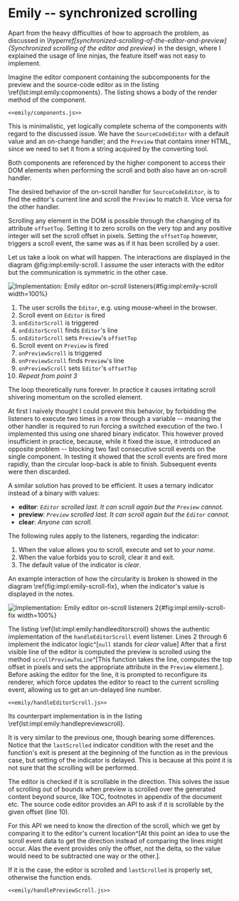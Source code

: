 # Emily -- synchronized scrolling

Apart from the heavy difficulties of how to approach the problem, as discussed in _\hyperref[synchronized-scrolling-of-the-editor-and-preview]{Synchronized scrolling of the editor and preview}_ in the design, where I explained the usage of line ninjas, the feature itself was not easy to implement.

Imagine the editor component containing the subcomponents for the preview and the source-code editor as in the listing \ref{lst:impl:emily:copmonents}. The listing shows a body of the render method of the component.

```{language=jsx caption="Implementation: Emily -- components" label="lst:impl:emily:copmonents"}
<<emily/components.js>>
```

This is minimalistic, yet logically complete schema of the components with regard to the discussed issue.
We have the `SourceCodeEditor` with a default value and an on-change handler; and the `Preview` that contains inner HTML, since we need to set it from a string acquired by the converting tool.

Both components are referenced by the higher component to access their DOM elements when performing the scroll and both also have an on-scroll handler.

The desired behavior of the on-scroll handler for `SourceCodeEditor`, is to find the editor's current line and scroll the `Preview` to match it. Vice versa for the other handler.

Scrolling any element in the DOM is possible through the changing of its attribute `offsetTop`.
Setting it to zero scrolls on the very top and any positive integer will set the scroll offset in pixels.
Setting the `offsetTop` however, triggers a scroll event, the same was as if it has been scrolled by a user.

Let us take a look on what will happen.
The interactions are displayed in the diagram @fig:impl:emily-scroll.
I assume the user interacts with the editor but the communication is symmetric in the other case.

![Implementation: Emily editor on-scroll listeners](./src/assets/diagram/emily-scroll){#fig:impl:emily-scroll width=100%}

1. The user scrolls the `Editor`, e.g. using mouse-wheel in the browser.
2. Scroll event on `Editor` is fired
3. `onEditorScroll` is triggered
4. `onEditorScroll` finds `Editor`'s line
5. `onEditorScroll` sets `Preview`'s `offsetTop`
6. Scroll event on `Preview` is fired
7. `onPreviewScroll` is triggered
8. `onPreviewScroll` finds `Preview`'s line
9. `onPreviewScroll` sets `Editor`'s `offsetTop`
10. _Repeat from point 3_

The loop theoretically runs forever.
In practice it causes irritating scroll shivering momentum on the scrolled element.

At first I naively thought I could prevent this behavior, by forbidding the listeners to execute two times in a row through a variable -- meaning the other handler is required to run forcing a switched execution of the two.
I implemented this using one shared binary indicator.
This however proved insufficient in practice, because, while it fixed the issue, it introduced an opposite problem -- blocking two fast consecutive scroll events on the single component.
In testing it showed that the scroll events are fired more rapidly, than the circular loop-back is able to finish.
Subsequent events were then discarded.

A similar solution has proved to be efficient.
It uses a ternary indicator instead of a binary with values:

- **editor**: _`Editor` scrolled last. It can scroll again but the `Preview` cannot._
- **preview**: _`Preview` scrolled last. It can scroll again but the `Editor` cannot._
- **clear**: _Anyone can scroll._

The following rules apply to the listeners, regarding the indicator:

1. When the value allows you to scroll, execute and set to *your name*.
2. When the value forbids you to scroll, clear it and exit.
3. The default value of the indicator is _clear_.

An example interaction of how the circularity is broken is showed in the diagram \ref{fig:impl:emily-scroll-fix}, when the indicator's value is displayed in the notes.

![Implementation: Emily editor on-scroll listeners 2](./src/assets/diagram/emily-scroll-fix){#fig:impl:emily-scroll-fix width=100%}

The listing \ref{lst:impl:emily:handleeditorscroll} shows the authentic implementation of the `handleEditorScroll` event listener.
Lines 2 through 6 implement the indicator logic^[`null` stands for *clear* value]
After that a first visible line of the editor is computed the preview is scrolled using the method `scrollPreviewToLine`^[This function takes the line, computes the top offset in pixels and sets the appropriate attribute in the `Preview` element.].
Before asking the editor for the line, it is prompted to reconfigure its renderer, which force updates the editor to react to the current scrolling event, allowing us to get an un-delayed line number.

```{language=jsx caption="Implementation: Emily -- editor scroll listener" label="lst:impl:emily:handleeditorscroll"}
<<emily/handleEditorScroll.js>>
```

Its counterpart implementation is in the listing \ref{lst:impl:emily:handlepreviewscroll}.

It is very similar to the previous one, though bearing some differences.
Notice that the `lastScrolled` indicator condition with the reset and the function's exit is present at the beginning of the function as in the previous case, but setting of the indicator is delayed.
This is because at this point it is not sure that the scrolling will be performed.

The editor is checked if it is scrollable in the direction.
This solves the issue of scrolling out of bounds when preview is scrolled over the generated content beyond source, like TOC, footnotes in appendix of the document etc.
The source code editor provides an API to ask if it is scrollable by the given offset (line 10).

For this API we need to know the direction of the scroll, which we get by comparing it to the editor's current location^[At this point an idea to use the scroll event data to get the direction instead of comparing the lines might occur. Alas the event provides only the offset, not the delta, so the value would need to be subtracted one way or the other.].

If it is the case, the editor is scrolled and `lastScrolled` is properly set, otherwise the function ends.

```{language=jsx caption="Implementation: Emily -- preview scroll listener" label="lst:impl:emily:handlepreviewscroll"}
<<emily/handlePreviewScroll.js>>
```